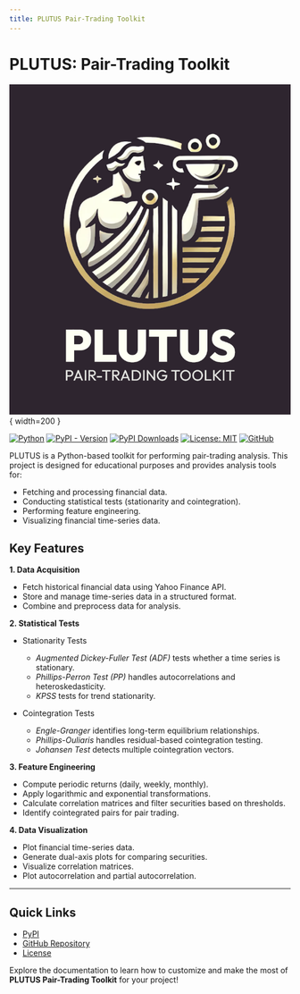 ```yaml
---
title: PLUTUS Pair-Trading Toolkit
---
```


# PLUTUS: Pair-Trading Toolkit

![PLUTUS Flyer](assets/plutus-flyer.png){ width=200 }

[![Python](https://img.shields.io/badge/Python-3.10%2B-darkcyan)](https://pypi.org/project/plutus-pairtrading/)
[![PyPI - Version](https://img.shields.io/pypi/v/plutus-pairtrading?label=PyPI%20Version&color=green)](https://pypi.org/project/plutus-pairtrading/)
[![PyPI Downloads](https://static.pepy.tech/badge/plutus-pairtrading)](https://pepy.tech/projects/plutus-pairtrading)
[![License: MIT](https://img.shields.io/badge/License-MIT-orange.svg)](https://github.com/fox-techniques/plutus-pairtrading/blob/main/LICENSE)
[![GitHub](https://img.shields.io/badge/GitHub-plutus--pairtrading-181717?logo=github)](https://github.com/fox-techniques/plutus-pairtrading)

PLUTUS is a Python-based toolkit for performing pair-trading analysis. This project is designed for educational purposes and provides analysis tools for:

- Fetching and processing financial data.
- Conducting statistical tests (stationarity and cointegration).
- Performing feature engineering.
- Visualizing financial time-series data.


## Key Features

**1. Data Acquisition**

   - Fetch historical financial data using Yahoo Finance API.
   - Store and manage time-series data in a structured format.
   - Combine and preprocess data for analysis.

**2. Statistical Tests**

   - Stationarity Tests
  
     - *Augmented Dickey-Fuller Test (ADF)* tests whether a time series is stationary.
     - *Phillips-Perron Test (PP)* handles autocorrelations and heteroskedasticity.
     - *KPSS* tests for trend stationarity.

   - Cointegration Tests
  
       - *Engle-Granger* identifies long-term equilibrium relationships.
       - *Phillips-Ouliaris* handles residual-based cointegration testing.
       - *Johansen Test* detects multiple cointegration vectors.

**3. Feature Engineering**

  - Compute periodic returns (daily, weekly, monthly).
  - Apply logarithmic and exponential transformations.
  - Calculate correlation matrices and filter securities based on thresholds.
  - Identify cointegrated pairs for pair trading.

**4. Data Visualization**

  - Plot financial time-series data.
  - Generate dual-axis plots for comparing securities.
  - Visualize correlation matrices.
  - Plot autocorrelation and partial autocorrelation.
  
--- 

## Quick Links

- [PyPI](https://pypi.org/project/plutus-pairtrading)
- [GitHub Repository](https://github.com/fox-techniques/plutus-pairtrading)
- [License](https://github.com/fox-techniques/plutus-pairtrading/blob/main/LICENSE)

Explore the documentation to learn how to customize and make the most of **PLUTUS Pair-Trading Toolkit** for your project!
